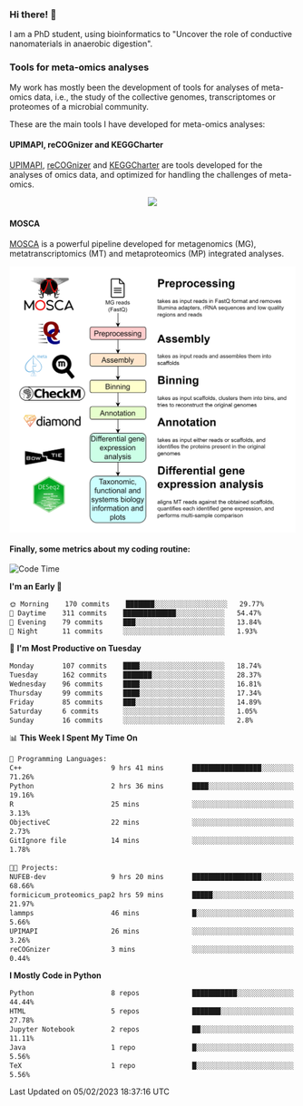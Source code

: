 ### Hi there! 👋

I am a PhD student, using bioinformatics to "Uncover the role of conductive nanomaterials in anaerobic digestion".

### Tools for meta-omics analyses

My work has mostly been the development of tools for analyses of meta-omics data, i.e., the study of the collective genomes, transcriptomes or proteomes of a microbial community.

These are the main tools I have developed for meta-omics analyses:

#### UPIMAPI, reCOGnizer and KEGGCharter

[UPIMAPI](https://github.com/iquasere/UPIMAPI), [reCOGnizer](https://github.com/iquasere/reCOGnizer) and [KEGGCharter](https://github.com/iquasere/KEGGCharter) are tools developed for the analyses of omics data, and optimized for handling the challenges of meta-omics.

<p align="center">
    <img src="assets/annotation_paper.png">
</p>

#### MOSCA

[MOSCA](https://github.com/iquasere/MOSCA) is a powerful pipeline developed for metagenomics (MG), metatranscriptomics (MT) and metaproteomics (MP) integrated analyses.

<p align="center">
    <img src="assets/mosca_workflow.png" align="center" width="700">
</p>


#### Finally, some metrics about my coding routine:

<!--START_SECTION:waka-->
![Code Time](http://img.shields.io/badge/Code%20Time-498%20hrs%2036%20mins-blue)

**I'm an Early 🐤** 

```text
🌞 Morning    170 commits    ███████░░░░░░░░░░░░░░░░░░   29.77% 
🌆 Daytime    311 commits    █████████████░░░░░░░░░░░░   54.47% 
🌃 Evening    79 commits     ███░░░░░░░░░░░░░░░░░░░░░░   13.84% 
🌙 Night      11 commits     ░░░░░░░░░░░░░░░░░░░░░░░░░   1.93%

```
📅 **I'm Most Productive on Tuesday** 

```text
Monday       107 commits    ████░░░░░░░░░░░░░░░░░░░░░   18.74% 
Tuesday      162 commits    ███████░░░░░░░░░░░░░░░░░░   28.37% 
Wednesday    96 commits     ████░░░░░░░░░░░░░░░░░░░░░   16.81% 
Thursday     99 commits     ████░░░░░░░░░░░░░░░░░░░░░   17.34% 
Friday       85 commits     ███░░░░░░░░░░░░░░░░░░░░░░   14.89% 
Saturday     6 commits      ░░░░░░░░░░░░░░░░░░░░░░░░░   1.05% 
Sunday       16 commits     ░░░░░░░░░░░░░░░░░░░░░░░░░   2.8%

```


📊 **This Week I Spent My Time On** 

```text
💬 Programming Languages: 
C++                      9 hrs 41 mins       █████████████████░░░░░░░░   71.26% 
Python                   2 hrs 36 mins       ████░░░░░░░░░░░░░░░░░░░░░   19.16% 
R                        25 mins             ░░░░░░░░░░░░░░░░░░░░░░░░░   3.13% 
ObjectiveC               22 mins             ░░░░░░░░░░░░░░░░░░░░░░░░░   2.73% 
GitIgnore file           14 mins             ░░░░░░░░░░░░░░░░░░░░░░░░░   1.78%

🐱‍💻 Projects: 
NUFEB-dev                9 hrs 20 mins       █████████████████░░░░░░░░   68.66% 
formicicum_proteomics_pap2 hrs 59 mins       █████░░░░░░░░░░░░░░░░░░░░   21.97% 
lammps                   46 mins             █░░░░░░░░░░░░░░░░░░░░░░░░   5.66% 
UPIMAPI                  26 mins             ░░░░░░░░░░░░░░░░░░░░░░░░░   3.26% 
reCOGnizer               3 mins              ░░░░░░░░░░░░░░░░░░░░░░░░░   0.44%

```

**I Mostly Code in Python** 

```text
Python                   8 repos             ███████████░░░░░░░░░░░░░░   44.44% 
HTML                     5 repos             ███████░░░░░░░░░░░░░░░░░░   27.78% 
Jupyter Notebook         2 repos             ██░░░░░░░░░░░░░░░░░░░░░░░   11.11% 
Java                     1 repo              █░░░░░░░░░░░░░░░░░░░░░░░░   5.56% 
TeX                      1 repo              █░░░░░░░░░░░░░░░░░░░░░░░░   5.56%

```



 Last Updated on 05/02/2023 18:37:16 UTC
<!--END_SECTION:waka-->
